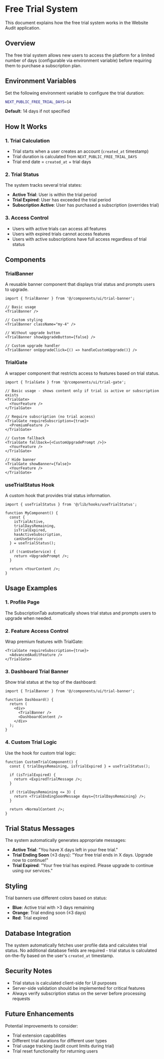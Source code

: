 # Free Trial System

This document explains how the free trial system works in the Website Audit application.

## Overview

The free trial system allows new users to access the platform for a limited number of days (configurable via environment variable) before requiring them to purchase a subscription plan.

## Environment Variables

Set the following environment variable to configure the trial duration:

```bash
NEXT_PUBLIC_FREE_TRIAL_DAYS=14
```

**Default**: 14 days if not specified

## How It Works

### 1. Trial Calculation
- Trial starts when a user creates an account (`created_at` timestamp)
- Trial duration is calculated from `NEXT_PUBLIC_FREE_TRIAL_DAYS`
- Trial end date = `created_at` + trial days

### 2. Trial Status
The system tracks several trial states:
- **Active Trial**: User is within the trial period
- **Trial Expired**: User has exceeded the trial period
- **Subscription Active**: User has purchased a subscription (overrides trial)

### 3. Access Control
- Users with active trials can access all features
- Users with expired trials cannot access features
- Users with active subscriptions have full access regardless of trial status

## Components

### TrialBanner
A reusable banner component that displays trial status and prompts users to upgrade.

```tsx
import { TrialBanner } from '@/components/ui/trial-banner';

// Basic usage
<TrialBanner />

// Custom styling
<TrialBanner className="my-4" />

// Without upgrade button
<TrialBanner showUpgradeButton={false} />

// Custom upgrade handler
<TrialBanner onUpgradeClick={() => handleCustomUpgrade()} />
```

### TrialGate
A wrapper component that restricts access to features based on trial status.

```tsx
import { TrialGate } from '@/components/ui/trial-gate';

// Basic usage - shows content only if trial is active or subscription exists
<TrialGate>
  <YourFeature />
</TrialGate>

// Require subscription (no trial access)
<TrialGate requireSubscription={true}>
  <PremiumFeature />
</TrialGate>

// Custom fallback
<TrialGate fallback={<CustomUpgradePrompt />}>
  <YourFeature />
</TrialGate>

// Hide banner
<TrialGate showBanner={false}>
  <YourFeature />
</TrialGate>
```

### useTrialStatus Hook
A custom hook that provides trial status information.

```tsx
import { useTrialStatus } from '@/lib/hooks/useTrialStatus';

function MyComponent() {
  const { 
    isTrialActive, 
    trialDaysRemaining, 
    isTrialExpired, 
    hasActiveSubscription, 
    canUseService 
  } = useTrialStatus();

  if (!canUseService) {
    return <UpgradePrompt />;
  }

  return <YourContent />;
}
```

## Usage Examples

### 1. Profile Page
The SubscriptionTab automatically shows trial status and prompts users to upgrade when needed.

### 2. Feature Access Control
Wrap premium features with TrialGate:

```tsx
<TrialGate requireSubscription={true}>
  <AdvancedAuditFeature />
</TrialGate>
```

### 3. Dashboard Trial Banner
Show trial status at the top of the dashboard:

```tsx
import { TrialBanner } from '@/components/ui/trial-banner';

function Dashboard() {
  return (
    <div>
      <TrialBanner />
      <DashboardContent />
    </div>
  );
}
```

### 4. Custom Trial Logic
Use the hook for custom trial logic:

```tsx
function CustomTrialComponent() {
  const { trialDaysRemaining, isTrialExpired } = useTrialStatus();
  
  if (isTrialExpired) {
    return <ExpiredTrialMessage />;
  }
  
  if (trialDaysRemaining <= 3) {
    return <TrialEndingSoonMessage days={trialDaysRemaining} />;
  }
  
  return <NormalContent />;
}
```

## Trial Status Messages

The system automatically generates appropriate messages:

- **Active Trial**: "You have X days left in your free trial."
- **Trial Ending Soon** (≤3 days): "Your free trial ends in X days. Upgrade now to continue!"
- **Trial Expired**: "Your free trial has expired. Please upgrade to continue using our services."

## Styling

Trial banners use different colors based on status:
- **Blue**: Active trial with >3 days remaining
- **Orange**: Trial ending soon (≤3 days)
- **Red**: Trial expired

## Database Integration

The system automatically fetches user profile data and calculates trial status. No additional database fields are required - trial status is calculated on-the-fly based on the user's `created_at` timestamp.

## Security Notes

- Trial status is calculated client-side for UI purposes
- Server-side validation should be implemented for critical features
- Always verify subscription status on the server before processing requests

## Future Enhancements

Potential improvements to consider:
- Trial extension capabilities
- Different trial durations for different user types
- Trial usage tracking (audit count limits during trial)
- Trial reset functionality for returning users
